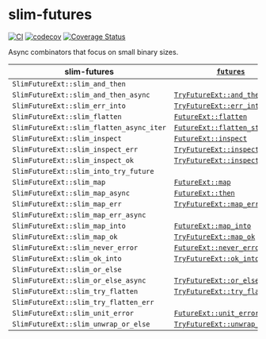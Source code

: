 # slim-futures

[![CI](https://github.com/EFanZh/slim-futures/actions/workflows/ci.yml/badge.svg)](https://github.com/EFanZh/slim-futures/actions/workflows/ci.yml)
[![codecov](https://codecov.io/gh/EFanZh/slim-futures/branch/main/graph/badge.svg)](https://codecov.io/gh/EFanZh/slim-futures)
[![Coverage Status](https://coveralls.io/repos/github/EFanZh/slim-futures/badge.svg?branch=main)](https://coveralls.io/github/EFanZh/slim-futures?branch=main)

Async combinators that focus on small binary sizes.

| slim-futures                             | [`futures`]                      |
| ---------------------------------------- | -------------------------------- |
| `SlimFutureExt::slim_and_then`           |                                  |
| `SlimFutureExt::slim_and_then_async`     | [`TryFutureExt::and_then`]       |
| `SlimFutureExt::slim_err_into`           | [`TryFutureExt::err_into`]       |
| `SlimFutureExt::slim_flatten`            | [`FutureExt::flatten`]           |
| `SlimFutureExt::slim_flatten_async_iter` | [`FutureExt::flatten_stream`]    |
| `SlimFutureExt::slim_inspect`            | [`FutureExt::inspect`]           |
| `SlimFutureExt::slim_inspect_err`        | [`TryFutureExt::inspect_err`]    |
| `SlimFutureExt::slim_inspect_ok`         | [`TryFutureExt::inspect_ok`]     |
| `SlimFutureExt::slim_into_try_future`    |                                  |
| `SlimFutureExt::slim_map`                | [`FutureExt::map`]               |
| `SlimFutureExt::slim_map_async`          | [`FutureExt::then`]              |
| `SlimFutureExt::slim_map_err`            | [`TryFutureExt::map_err`]        |
| `SlimFutureExt::slim_map_err_async`      |                                  |
| `SlimFutureExt::slim_map_into`           | [`FutureExt::map_into`]          |
| `SlimFutureExt::slim_map_ok`             | [`TryFutureExt::map_ok`]         |
| `SlimFutureExt::slim_never_error`        | [`FutureExt::never_error`]       |
| `SlimFutureExt::slim_ok_into`            | [`TryFutureExt::ok_into`]        |
| `SlimFutureExt::slim_or_else`            |                                  |
| `SlimFutureExt::slim_or_else_async`      | [`TryFutureExt::or_else`]        |
| `SlimFutureExt::slim_try_flatten`        | [`TryFutureExt::try_flatten`]    |
| `SlimFutureExt::slim_try_flatten_err`    |                                  |
| `SlimFutureExt::slim_unit_error`         | [`FutureExt::unit_error`]        |
| `SlimFutureExt::slim_unwrap_or_else`     | [`TryFutureExt::unwrap_or_else`] |

[`futures`]: https://docs.rs/futures/latest/futures/
[`FutureExt::flatten`]: https://docs.rs/futures/latest/futures/future/trait.FutureExt.html#method.flatten
[`FutureExt::flatten_stream`]: https://docs.rs/futures/latest/futures/future/trait.FutureExt.html#method.flatten_stream
[`FutureExt::inspect`]: https://docs.rs/futures/latest/futures/future/trait.FutureExt.html#method.inspect
[`FutureExt::map`]: https://docs.rs/futures/latest/futures/future/trait.FutureExt.html#method.map
[`FutureExt::map_into`]: https://docs.rs/futures/latest/futures/future/trait.FutureExt.html#method.map_into
[`FutureExt::never_error`]: https://docs.rs/futures/latest/futures/future/trait.FutureExt.html#method.never_error
[`FutureExt::then`]: https://docs.rs/futures/latest/futures/future/trait.FutureExt.html#method.then
[`FutureExt::unit_error`]: https://docs.rs/futures/latest/futures/future/trait.FutureExt.html#method.unit_error
[`TryFutureExt::and_then`]: https://docs.rs/futures/latest/futures/future/trait.TryFutureExt.html#method.and_then
[`TryFutureExt::err_into`]: https://docs.rs/futures/latest/futures/future/trait.TryFutureExt.html#method.err_into
[`TryFutureExt::inspect_err`]: https://docs.rs/futures/latest/futures/future/trait.TryFutureExt.html#method.inspect_err
[`TryFutureExt::inspect_ok`]: https://docs.rs/futures/latest/futures/future/trait.TryFutureExt.html#method.inspect_ok
[`TryFutureExt::map_err`]: https://docs.rs/futures/latest/futures/future/trait.TryFutureExt.html#method.map_err
[`TryFutureExt::map_ok`]: https://docs.rs/futures/latest/futures/future/trait.TryFutureExt.html#method.map_ok
[`TryFutureExt::ok_into`]: https://docs.rs/futures/latest/futures/future/trait.TryFutureExt.html#method.ok_into
[`TryFutureExt::or_else`]: https://docs.rs/futures/latest/futures/future/trait.TryFutureExt.html#method.or_else
[`TryFutureExt::try_flatten`]: https://docs.rs/futures/latest/futures/future/trait.TryFutureExt.html#method.try_flatten
[`TryFutureExt::unwrap_or_else`]: https://docs.rs/futures/latest/futures/future/trait.TryFutureExt.html#method.unwrap_or_else
